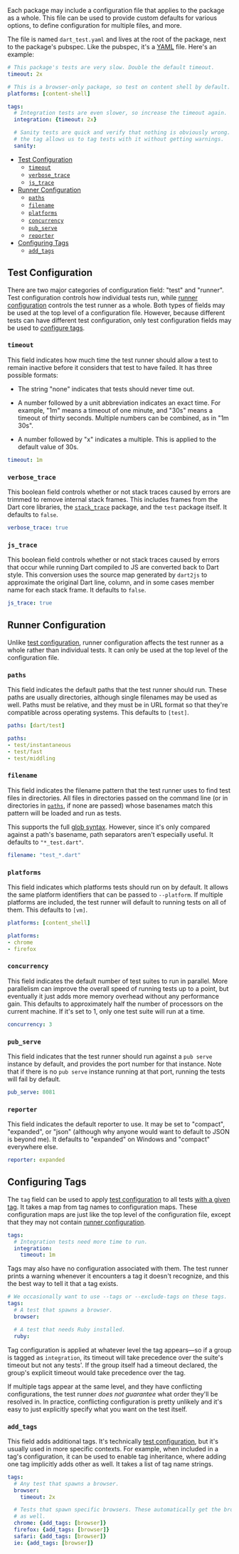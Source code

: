 Each package may include a configuration file that applies to the package as a
whole. This file can be used to provide custom defaults for various options, to
define configuration for multiple files, and more.

The file is named `dart_test.yaml` and lives at the root of the package, next to
the package's pubspec. Like the pubspec, it's a [YAML][] file. Here's an
example:

[YAML]: http://yaml.org/

```yaml
# This package's tests are very slow. Double the default timeout.
timeout: 2x

# This is a browser-only package, so test on content shell by default.
platforms: [content-shell]

tags:
  # Integration tests are even slower, so increase the timeout again.
  integration: {timeout: 2x}

  # Sanity tests are quick and verify that nothing is obviously wrong. Declaring
  # the tag allows us to tag tests with it without getting warnings.
  sanity:
```

* [Test Configuration](#test-configuration)
  * [`timeout`](#timeout)
  * [`verbose_trace`](#verbose_trace)
  * [`js_trace`](#js_trace)
* [Runner Configuration](#runner-configuration)
  * [`paths`](#paths)
  * [`filename`](#filename)
  * [`platforms`](#platforms)
  * [`concurrency`](#concurrency)
  * [`pub_serve`](#pub_serve)
  * [`reporter`](#reporter)
* [Configuring Tags](#configuring-tags)
  * [`add_tags`](#add_tags)

## Test Configuration

There are two major categories of configuration field: "test" and "runner". Test
configuration controls how individual tests run, while
[runner configuration](#runner-configuration) controls the test runner as a
whole. Both types of fields may be used at the top level of a configuration
file. However, because different tests can have different test configuration,
only test configuration fields may be used to
[configure tags](#configuring-tags).

### `timeout`

This field indicates how much time the test runner should allow a test to remain
inactive before it considers that test to have failed. It has three possible
formats:

* The string "none" indicates that tests should never time out.

* A number followed by a unit abbreviation indicates an exact time. For example,
  "1m" means a timeout of one minute, and "30s" means a timeout of thirty
  seconds. Multiple numbers can be combined, as in "1m 30s".

* A number followed by "x" indicates a multiple. This is applied to the default
  value of 30s.

```yaml
timeout: 1m
```

### `verbose_trace`

This boolean field controls whether or not stack traces caused by errors are
trimmed to remove internal stack frames. This includes frames from the Dart core
libraries, the [`stack_trace`][stack_trace] package, and the `test` package
itself. It defaults to `false`.

[stack_trace]: https://pub.dartlang.org/packages/stack_trace

```yaml
verbose_trace: true
```

### `js_trace`

This boolean field controls whether or not stack traces caused by errors that
occur while running Dart compiled to JS are converted back to Dart style. This
conversion uses the source map generated by `dart2js` to approximate the
original Dart line, column, and in some cases member name for each stack frame.
It defaults to `false`.

```yaml
js_trace: true
```

## Runner Configuration

Unlike [test configuration](#test-configuration), runner configuration affects
the test runner as a whole rather than individual tests. It can only be used at
the top level of the configuration file.

### `paths`

This field indicates the default paths that the test runner should run. These
paths are usually directories, although single filenames may be used as well.
Paths must be relative, and they must be in URL format so that they're
compatible across operating systems. This defaults to `[test]`.

```yaml
paths: [dart/test]

paths:
- test/instantaneous
- test/fast
- test/middling
```

### `filename`

This field indicates the filename pattern that the test runner uses to find test
files in directories. All files in directories passed on the command line (or in
directories in [`paths`](#paths), if none are passed) whose basenames match this
pattern will be loaded and run as tests.

This supports the full [glob syntax][]. However, since it's only compared
against a path's basename, path separators aren't especially useful. It defaults
to `"*_test.dart"`.

```yaml
filename: "test_*.dart"
```

[glob syntax]: https://github.com/dart-lang/glob#syntax

### `platforms`

This field indicates which platforms tests should run on by default. It allows
the same platform identifiers that can be passed to `--platform`. If multiple
platforms are included, the test runner will default to running tests on all of
them. This defaults to `[vm]`.

```yaml
platforms: [content_shell]

platforms:
- chrome
- firefox
```

### `concurrency`

This field indicates the default number of test suites to run in parallel. More
parallelism can improve the overall speed of running tests up to a point, but
eventually it just adds more memory overhead without any performance gain. This
defaults to approximately half the number of processors on the current machine.
If it's set to 1, only one test suite will run at a time.

```yaml
concurrency: 3
```

### `pub_serve`

This field indicates that the test runner should run against a `pub serve`
instance by default, and provides the port number for that instance. Note that
if there is no `pub serve` instance running at that port, running the tests will
fail by default.

```yaml
pub_serve: 8081
```

### `reporter`

This field indicates the default reporter to use. It may be set to "compact",
"expanded", or "json" (although why anyone would want to default to JSON is
beyond me). It defaults to "expanded" on Windows and "compact" everywhere else.

```yaml
reporter: expanded
```

## Configuring Tags

The `tag` field can be used to apply [test configuration](#test-configuration)
to all tests [with a given tag][tagging tests]. It takes a map from tag names to
configuration maps. These configuration maps are just like the top level of the
configuration file, except that they may not contain
[runner configuration](#runner-configuration).

[tagging tests]: https://github.com/dart-lang/test/blob/master/README.md#tagging-tests

```yaml
tags:
  # Integration tests need more time to run.
  integration:
    timeout: 1m
```

Tags may also have no configuration associated with them. The test runner prints
a warning whenever it encounters a tag it doesn't recognize, and this the best
way to tell it that a tag exists.

```yaml
# We occasionally want to use --tags or --exclude-tags on these tags.
tags:
  # A test that spawns a browser.
  browser:

  # A test that needs Ruby installed.
  ruby:
```

Tag configuration is applied at whatever level the tag appears—so if a group is
tagged as `integration`, its timeout will take precedence over the suite's
timeout but not any tests'. If the group itself had a timeout declared, the
group's explicit timeout would take precedence over the tag.

If multiple tags appear at the same level, and they have conflicting
configurations, the test runner *does not guarantee* what order they'll be
resolved in. In practice, conflicting configuration is pretty unlikely and it's
easy to just explicitly specify what you want on the test itself.

### `add_tags`

This field adds additional tags. It's technically
[test configuration](#test-configuration), but it's usually used in more
specific contexts. For example, when included in a tag's configuration, it can
be used to enable tag inheritance, where adding one tag implicitly adds other as
well. It takes a list of tag name strings.

```yaml
tags:
  # Any test that spawns a browser.
  browser:
    timeout: 2x

  # Tests that spawn specific browsers. These automatically get the browser tag
  # as well.
  chrome: {add_tags: [browser]}
  firefox: {add_tags: [browser]}
  safari: {add_tags: [browser]}
  ie: {add_tags: [browser]}
```
